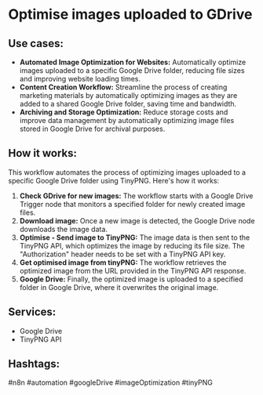 # Optimise images uploaded to GDrive

## Use cases:

- **Automated Image Optimization for Websites:** Automatically optimize images uploaded to a specific Google Drive folder, reducing file sizes and improving website loading times.
- **Content Creation Workflow:** Streamline the process of creating marketing materials by automatically optimizing images as they are added to a shared Google Drive folder, saving time and bandwidth.
- **Archiving and Storage Optimization:** Reduce storage costs and improve data management by automatically optimizing image files stored in Google Drive for archival purposes.

## How it works:

This workflow automates the process of optimizing images uploaded to a specific Google Drive folder using TinyPNG. Here's how it works:

1.  **Check GDrive for new images:** The workflow starts with a Google Drive Trigger node that monitors a specified folder for newly created image files.
2.  **Download image:** Once a new image is detected, the Google Drive node downloads the image data.
3.  **Optimise - Send image to TinyPNG:** The image data is then sent to the TinyPNG API, which optimizes the image by reducing its file size. The "Authorization" header needs to be set with a TinyPNG API key.
4.  **Get optimised image from tinyPNG:** The workflow retrieves the optimized image from the URL provided in the TinyPNG API response.
5.  **Google Drive:** Finally, the optimized image is uploaded to a specified folder in Google Drive, where it overwrites the original image.

## Services:

-   Google Drive
-   TinyPNG API

## Hashtags:

#n8n #automation #googleDrive #imageOptimization #tinyPNG
